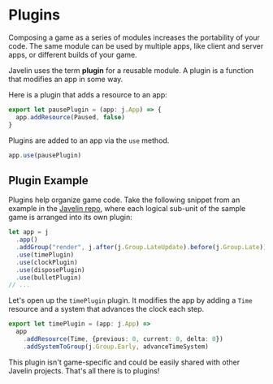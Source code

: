 # Plugins

Composing a game as a series of modules increases the portability of your code. The same module can be used by multiple apps, like client and server apps, or different builds of your game.

Javelin uses the term **plugin** for a reusable module. A plugin is a function that modifies an app in some way.

Here is a plugin that adds a resource to an app:

```ts
export let pausePlugin = (app: j.App) => {
  app.addResource(Paused, false)
}
```

Plugins are added to an app via the `use` method.

```ts
app.use(pausePlugin)
```

## Plugin Example

Plugins help organize game code. Take the following snippet from an example in the [Javelin repo](https://github.com/3mcd/javelin/blob/main/examples/survive/src/index.ts#25), where each logical sub-unit of the sample game is arranged into its own plugin:

```ts
let app = j
  .app()
  .addGroup("render", j.after(j.Group.LateUpdate).before(j.Group.Late))
  .use(timePlugin)
  .use(clockPlugin)
  .use(disposePlugin)
  .use(bulletPlugin)
// ...
```

Let's open up the `timePlugin` plugin. It modifies the app by adding a `Time` resource and a system that advances the clock each step.

```ts
export let timePlugin = (app: j.App) =>
  app
    .addResource(Time, {previous: 0, current: 0, delta: 0})
    .addSystemToGroup(j.Group.Early, advanceTimeSystem)
```

This plugin isn't game-specific and could be easily shared with other Javelin projects. That's all there is to plugins!
